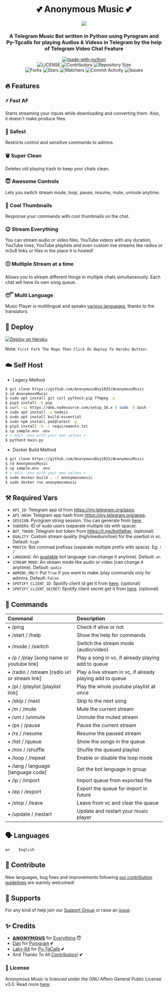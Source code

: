 <h1 align= center><b>💕 Anonymous Music 💕</b></h1>
</p>
<p align="center"><a href="https://t.me/DevilsHeavenMF"><img src="https://telegra.ph/file/fa43b9631ec92261eb8ae.jpg"></a></p>
<h3 align = center> A Telegram Music Bot written in Python using Pyrogram and Py-Tgcalls for playing Audios & Videos in Telegram by the help of Telegram Video Chat Feature</h3>

<p align="center">
<a href="https://python.org"><img src="http://forthebadge.com/images/badges/made-with-python.svg" alt="made-with-python"></a>
<br>
    <img src="https://img.shields.io/github/license/AnonymousBoy1025/AnonymousMusic?style=for-the-badge" alt="LICENSE">
    <img src="https://img.shields.io/github/contributors/AnonymousBoy1025/AnonymousMusic?style=for-the-badge" alt="Contributors">
    <img src="https://img.shields.io/github/repo-size/AnonymousBoy1025/AnonymousMusic?style=for-the-badge" alt="Repository Size"> <br>
    <img src="https://img.shields.io/github/forks/AnonymousBoy1025/AnonymousMusic?style=for-the-badge" alt="Forks">
    <img src="https://img.shields.io/github/stars/AnonymousBoy1025/AnonymousMusic?style=for-the-badge" alt="Stars">
    <img src="https://img.shields.io/github/watchers/AnonymousBoy1025/AnonymousMusic?style=for-the-badge" alt="Watchers">
    <img src="https://img.shields.io/github/commit-activity/w/AnonymousBoy1025/AnonymousMusic?style=for-the-badge" alt="Commit Activity">
    <img src="https://img.shields.io/github/issues/AnonymousBoy1025/AnonymousMusic?style=for-the-badge" alt="Issues">
</p>

## 🔥 <a name="features"></a>Features

### ⚡️ Fast AF

Starts streaming your inputs while downloading and converting them. Also, it
doesn't make produce files.

### 🔗 Safest 

Restricts control and sensitive commands to admins.

### 🗑 Super Clean

Deletes old playing trash to keep your chats clean.

### 😇 Awesome Controls

Lets you switch stream mode, loop, pause, resume, mute, unmute anytime.

### 🤤 Cool Thumbnails

Response your commands with cool thumbnails on the chat.

### 😉 Stream Everything 

You can stream audio or video files, YouTube videos with any duration,
YouTube lives, YouTube playlists and even custom live streams like radios or m3u8 links or files in
the place it is hosted!

### 🕕 Multiple Stream at a time

Allows you to stream different things in multiple chats simultaneously. Each
chat will have its own song queue.

### 😴 Multi Language

Music Player is multilingual and speaks [various languages](#languages),
thanks to the translators.

## 🚀 <a name="deploy"></a>Deploy

[![Deploy on Heroku](https://www.herokucdn.com/deploy/button.svg)](https://dashboard.heroku.com/new?template=https://github.com/AnonymousBoy1025/AnonymousMusic)

Note: `First Fork The Repo Then Click On Deploy To Heroku Button!`


## ☁️ <a name="self_host"></a>Self Host

- Legecy Method
```bash
$ git clone https://github.com/AnonymousBoy1025/AnonymousMusic
$ cd AnonymousMusic
$ sudo apt install git curl python3-pip ffmpeg -y
$ pip3 install -U pip
$ curl -sL https://deb.nodesource.com/setup_16.x | sudo -E bash -
$ sudo apt install -y nodejs
$ sudo apt install build-essential
$ sudo npm install pm2@latest -g
$ pip3 install -U -r requirements.txt
$ cp sample.env .env
# < edit .env with your own values >
$ python3 main.py
```

- Docker Build Method
```bash
$ git clone https://github.com/AnonymousBoy1025/AnonymousMusic
$ cd AnonymousMusic
$ cp sample.env .env
# < edit .env with your own values >
$ sudo docker build . -t anonymousmusic
$ sudo docker run anonymousmusic
```

## ⚒ <a name="configs"></a> Required Vars

- `API_ID`: Telegram app id from https://my.telegram.org/apps.
- `API_HASH`: Telegram app hash from https://my.telegram.org/apps.
- `SESSION`: Pyrogram string session. You can generate from [here](https://telegram.me/AnonymousStringBot).
- `SUDOERS`: ID of sudo users (separate multiple ids with space).
- `BOT_TOKEN`: Telegram bot token from https://t.me/botfather. (optional)
- `QUALITY`: Custom stream quality (high/medium/low) for the userbot in vc. Default: `high`
- `PREFIX`: Bot commad prefixes (separate multiple prefix with space). Eg: `! /`
- `LANGUAGE`: An [available](#languages) bot language (can change it anytime). Default: `en`
- `STREAM_MODE`: An stream mode like audio or video (can change it anytime). Default: `audio`
- `ADMINS_ONLY`: Put `True` if you want to make /play commands only for admins. Default: `False`
- `SPOTIFY_CLIENT_ID`: Spotify client id get it from [here](https://developer.spotify.com/dashboard/applications). (optional)
- `SPOTIFY_CLIENT_SECRET`: Spotify client secret get it from [here](https://developer.spotify.com/dashboard/applications). (optional)


## 📄 <a name="commands"></a>Commands

Command | Description
:--- | :---
• /ping | Check if alive or not
• /start / /help | Show the help for commands
• /mode / /switch | Switch the stream mode (audio/video)
• /p / /play [song name or youtube link] | Play a song in vc, if already playing add to queue
• /radio / /stream [radio url or stream link] | Play a live stream in vc, if already playing add to queue
• /pl / /playlist [playlist link] | Play the whole youtube playlist at once
• /skip / /next | Skip to the next song
• /m / /mute | Mute the current stream
• /um / /unmute | Unmute the muted stream
• /ps / /pause | Pause the current stream
• /rs / /resume | Resume the paused stream
• /list / /queue | Show the songs in the queue
• /mix / /shuffle | Shuflle the queued playlist
• /loop / /repeat | Enable or disable the loop mode
• /lang / language [language code] | Set the bot language in group
• /ip / /import | Import queue from exported file
• /ep / /export | Export the queue for import in future
• /stop / /leave | Leave from vc and clear the queue
• /update / /restart | Update and restart your music player

## 🗣 <a name="languages"></a>Languages

```text
en    English
```

## 💜 <a name="contribute"></a>Contribute

New languages, bug fixes and improvements following
[our contribution guidelines](./CONTRIBUTING.md) are warmly welcomed!

## 🛫 <a name="supports"></a>Supports

For any kind of help join our [Support Group](https://telegram.me/DevilsHeavenMF) or raise an [issue](https://github.com/AnonymousBoy1025/AnonymousMusic/issues).

## ✨ <a name="credits"></a>Credits

- [𝝙𝗡𝗢𝗡𝗬𝗠𝗢𝗨𝗦](https://github.com/AnonymousBoy1025) for [Everything](https://github.com/AnonymousBoy1025/AnonymousMusic) 😇
- [Dan](https://github.com/delivrance) for [Pyrogram](https://github.com/pyrogram/pyrogram) 💕
- [Laky-64](https://github.com/Laky-64) for [Py-TgCalls](https://github.com/pytgcalls/pytgcalls) 💕
- And Thanks To All [Contributors](https://github.com/AnonymousBoy1025/AnonymousMusic/graphs/contributors)! 💕

### 📃 <a name="license"></a>License

Anonymous Music is licenced under the GNU Affero General Public License v3.0.
Read more [here](./LICENSE).
